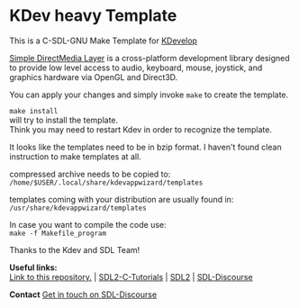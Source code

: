 KDev heavy Template
===================

This is a C-SDL-GNU Make Template for [KDevelop](https://www.kdevelop.org/)

[Simple DirectMedia Layer](https://www.libsdl.org/) is a cross-platform development library designed to provide low level access to audio, keyboard, mouse, joystick, and graphics hardware via OpenGL and Direct3D.  

You can apply your changes and simply invoke `make` to create the template.  

`make install`  
will try to install the template.  
Think you may need to restart Kdev in order to recognize the template.  

It looks like the templates need to be in bzip format. I haven't found clean instruction to make templates at all.

compressed archive needs to be copied to:  
`/home/$USER/.local/share/kdevappwizard/templates`

templates coming with your distribution  are usually found in:
`/usr/share/kdevappwizard/templates`

In case you want to compile the code use:  
`make -f Makefile_program`  

Thanks to the Kdev and SDL Team!

**Useful links:**  
[Link to this repository.](https://github.com/Acry/SDL2-C-KDev_App_Template) | [SDL2-C-Tutorials](https://acry.github.io/) | [SDL2](https://www.libsdl.org/) | [SDL-Discourse](https://discourse.libsdl.org)  

**Contact**
[Get in touch on SDL-Discourse](https://discourse.libsdl.org/u/Acry/summary)